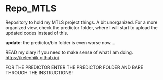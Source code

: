 # Repo_MTLS
Repository to hold my MTLS project things.
A bit unorganized. For a more organized view, check the predictor folder, where I will start to upload the updated codes instead of this.

__update__: the predictor/bin folder is even worse now....

READ my diary if you need to make sense of what I am doing. https://kelenhiik.github.io/

FOR THE PREDICTOR ENTER THE PREDICTOR FOLDER AND BARE THROUGH THE INSTRUCTIONS!
